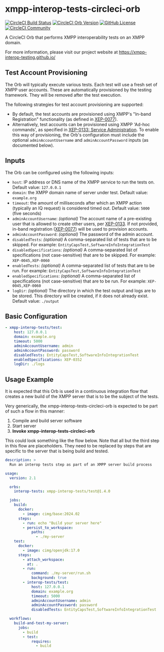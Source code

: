 # xmpp-interop-tests-circleci-orb

[![CircleCI Build Status](https://circleci.com/gh/XMPP-Interop-Testing/xmpp-interop-tests-circleci-orb.svg?style=shield "CircleCI Build Status")](https://circleci.com/gh/XMPP-Interop-Testing/xmpp-interop-tests-circleci-orb) [![CircleCI Orb Version](https://badges.circleci.com/orbs/xmpp-interop-tests/test.svg)](https://circleci.com/developer/orbs/orb/xmpp-interop-test/test) [![GitHub License](https://img.shields.io/badge/license-MIT-lightgrey.svg)](https://raw.githubusercontent.com/XMPP-Interop-Testing/xmpp-interop-tests-circleci-orb/master/LICENSE) [![CircleCI Community](https://img.shields.io/badge/community-CircleCI%20Discuss-343434.svg)](https://discuss.circleci.com/c/ecosystem/orbs)

A CircleCI Orb that performs XMPP interoperability tests on an XMPP domain.

For more information, please visit our project website at https://xmpp-interop-testing.github.io/

## Test Account Provisioning

The Orb will typically execute various tests. Each test will use a fresh set of XMPP user accounts. These are
automatically provisioned by the testing framework. They will be removed after the test execution.

The following strategies for test account provisioning are supported:

- By default, the test accounts are provisioned using XMPP's "In-band Registration" functionality (as defined in
  [XEP-0077](https://xmpp.org/extensions/xep-0077.html)).
- Alternatively, test accounts can be provisioned using XMPP 'Ad-hoc commands', as specified in
  [XEP-0133: Service Administration](https://xmpp.org/extensions/xep-0133.html). To enable this way of provisioning, the
  Orb's configuration must include the optional `adminAccountUsername` and `adminAccountPassword` inputs (as
  documented below).

## Inputs

The Orb can be configured using the following inputs:

- `host`: IP address or DNS name of the XMPP service to run the tests on. Default value: `127.0.0.1`
- `domain`: the XMPP domain name of server under test. Default value: `example.org`
- `timeout`: the amount of milliseconds after which an XMPP action (typically an IQ request) is considered timed out. Default value: `5000` (five seconds)
- `adminAccountUsername`: _(optional)_ The account name of a pre-existing user that is allowed to create other users, per [XEP-0133](https://xmpp.org/extensions/xep-0133.html). If not provided, in-band registration ([XEP-0077](https://xmpp.org/extensions/xep-0077.html)) will be used to provision accounts.
- `adminAccountPassword`: _(optional)_ The password of the admin account.
- `disabledTests`: _(optional)_ A comma-separated list of tests that are to be skipped. For example: `EntityCapsTest,SoftwareInfoIntegrationTest`
- `disabledSpecifications`: _(optional)_ A comma-separated list of specifications (not case-sensitive) that are to be skipped. For example: `XEP-0045,XEP-0060`
- `enabledTests`: _(optional)_ A comma-separated list of tests that are to be run. For example: `EntityCapsTest,SoftwareInfoIntegrationTest`
- `enabledSpecifications`: _(optional)_ A comma-separated list of specifications (not case-sensitive) that are to be run. For example: `XEP-0045,XEP-0060`
- `logDir`: _(optional)_ The directory in which the test output and logs are to be stored. This directory will be created, if it does not already exist. Default value: `./output`

## Basic Configuration

```yaml
- xmpp-interop-tests/test:
    host: 127.0.0.1
    domain: example.org
    timeout: 5000
    adminAccountUsername: admin
    adminAccountPassword: password
    disabledTests: EntityCapsTest,SoftwareInfoIntegrationTest
    enabledSpecifications: XEP-0352
    logDir: ./logs
```

## Usage Example

It is expected that this Orb is used in a continuous integration flow that creates a new build of the XMPP server
that is to be the subject of the tests.

Very generically, the xmpp-interop-tests-circleci-orb is expected to be part of such a flow in this manner:

1. Compile and build server software
2. Start server
3. **Invoke xmpp-interop-tests-circleci-orb**

This could look something like the flow below. Note that all but the third step in this flow are placeholders. They need to be replaced by steps that are specific to the server that is being build and tested.

```yaml
description: >
  Run an interop tests step as part of an XMPP server build process

usage:
  version: 2.1

  orbs:
    interop-tests: xmpp-interop-tests/test@1.4.0

  jobs:
    build:
      docker:
        - image: cimg/base:2024.02
      steps:
        - run: echo "Build your server here"
        - persist_to_workspace:
            paths:
              - ./my-server
    test:
      docker:
        - image: cimg/openjdk:17.0
      steps:
        - attach_workspace:
          at: .
        - run:
            command: ./my-server/run.sh
            background: true
        - interop-tests/test:
            host: 127.0.0.1
            domain: example.org
            timeout: 5000
            adminAccountUsername: admin
            adminAccountPassword: password
            disabledTests: EntityCapsTest,SoftwareInfoIntegrationTest

  workflows:
    build-and-test-my-server:
      jobs:
        - build
        - test:
            requires:
              - build
```
